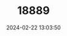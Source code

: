 ---
title: "18889"
category: "Barbodes flavifuscus"
draft: false
date: 2024-02-22 13:03:50
languages:
  Philippine (Other): ["Katapa-tapa"]
---